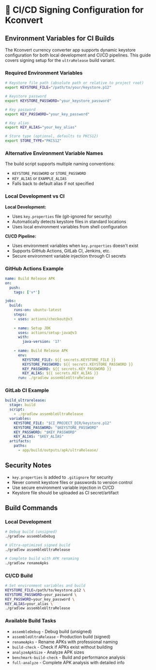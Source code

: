 # 🔐 CI/CD Signing Configuration for Kconvert

## Environment Variables for CI Builds

The Kconvert currency converter app supports dynamic keystore configuration for both local development and CI/CD pipelines. This guide covers signing setup for the `ultraRelease` build variant.

### Required Environment Variables

```bash
# Keystore file path (absolute path or relative to project root)
export KEYSTORE_FILE="/path/to/your/keystore.p12"

# Keystore password
export KEYSTORE_PASSWORD="your_keystore_password"

# Key password 
export KEY_PASSWORD="your_key_password"

# Key alias
export KEY_ALIAS="your_key_alias"

# Store type (optional, defaults to PKCS12)
export STORE_TYPE="PKCS12"
```

### Alternative Environment Variable Names

The build script supports multiple naming conventions:

- `KEYSTORE_PASSWORD` or `STORE_PASSWORD`
- `KEY_ALIAS` or `EXAMPLE_ALIAS`
- Falls back to default alias if not specified

### Local Development vs CI

**Local Development:**
- Uses `key.properties` file (git-ignored for security)
- Automatically detects keystore files in standard locations
- Uses local environment variables from shell configuration

**CI/CD Pipeline:**
- Uses environment variables when `key.properties` doesn't exist
- Supports GitHub Actions, GitLab CI, Jenkins, etc.
- Secure environment variable injection through CI secrets

### GitHub Actions Example

```yaml
name: Build Release APK
on:
  push:
    tags: ['v*']

jobs:
  build:
    runs-on: ubuntu-latest
    steps:
    - uses: actions/checkout@v3
    
    - name: Setup JDK
      uses: actions/setup-java@v3
      with:
        java-version: '17'
        
    - name: Build Release APK
      env:
        KEYSTORE_FILE: ${{ secrets.KEYSTORE_FILE }}
        KEYSTORE_PASSWORD: ${{ secrets.KEYSTORE_PASSWORD }}
        KEY_PASSWORD: ${{ secrets.KEY_PASSWORD }}
        KEY_ALIAS: ${{ secrets.KEY_ALIAS }}
      run: ./gradlew assembleUltraRelease
```

### GitLab CI Example

```yaml
build_ultrarelease:
  stage: build
  script:
    - ./gradlew assembleUltraRelease
  variables:
    KEYSTORE_FILE: "$CI_PROJECT_DIR/keystore.p12"
    KEYSTORE_PASSWORD: "$KEYSTORE_PASSWORD"
    KEY_PASSWORD: "$KEY_PASSWORD"
    KEY_ALIAS: "$KEY_ALIAS"
  artifacts:
    paths:
      - app/build/outputs/apk/ultraRelease/
```

## Security Notes

- `key.properties` is added to `.gitignore` for security
- Never commit keystore files or passwords to version control
- Use secure environment variable injection in CI/CD
- Keystore file should be uploaded as CI secret/artifact

## Build Commands

### Local Development
```bash
# Debug build (unsigned)
./gradlew assembleDebug

# Ultra-optimized signed build
./gradlew assembleUltraRelease

# Complete build with APK renaming
./gradlew renameApks
```

### CI/CD Build
```bash
# Set environment variables and build
KEYSTORE_FILE=/path/to/keystore.p12 \
KEYSTORE_PASSWORD=your_password \
KEY_PASSWORD=your_key_password \
KEY_ALIAS=your_alias \
./gradlew assembleUltraRelease
```

### Available Build Tasks
- `assembleDebug` - Debug build (unsigned)
- `assembleUltraRelease` - Production build (signed)
- `renameApks` - Rename APKs with professional naming
- `build-check` - Check if APKs exist without building
- `analyzeApkSize` - Analyze APK sizes
- `benchmark-build-check` - Build and performance analysis
- `full-analyze` - Complete APK analysis with detailed info
